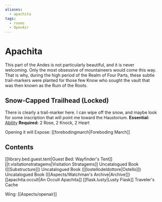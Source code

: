 ```yaml
---
aliases:
  - apachita
tags:
  - rooms
  - OpenAir
---
```

# Apachita
This part of the Andes is not particularly beautiful, and it is never welcoming. Only the most obsessive of mountaineers would come this way. That is why, during the high period of the Realm of Four Parts, these subtle trail-markers were planted for those few Know who sought the vault that was then known as the Ruin of the Roots.
## Snow-Capped Trailhead (Locked)
There is clearly a trail-marker here. I can wipe off the snow, and maybe look for some inscription that will point me toward the Haustorium.
**Essential:** [Ability](https://uadaf.theevilroot.xyz/rowenarium/element/ability)
**Required:** 2 Rose, 2 Knock, 2 Heart

Opening it will Expose:
[[forebodingmarch|Foreboding March]]
## Contents
[[library.bed.guest.tent|Guest Bed: Wayfinder's Tent]]
[[t.visitationstratagems|Visitation Stratagems]]
Uncatalogued Book ([[Substructure]])
Uncatalogued Book ([[lostellodeldottore|Ostello]])
Uncatalogued Book ([[Aspects/Watchman's Archive|Archive]])
[[apachita.occult|An Occult Apachita]]
[[flask.lusty|Lusty Flask]]
Traveler's Cache

Wing: [[Aspects/openair]]
